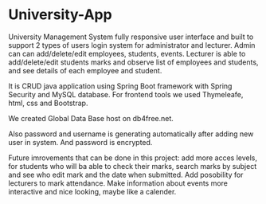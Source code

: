 # University-App

University Management System fully responsive user interface and built to support 2 types of users login system for administrator and lecturer. Admin can can add/delete/edit
employees, students, events. Lecturer is able to add/delete/edit students marks and observe list of employees and students, and see details of each employee and student. 

It is CRUD java application using Spring Boot framework with Spring Security and MySQL database. For frontend tools we used Thymeleafe, html, css and Bootstrap.

We created Global Data Base host on db4free.net.

Also password and username is generating automatically after adding new user in system. And password is encrypted.


Future imrovements that can be done in this project: add more acces levels, for students who will ba able to check their marks, search marks by subject and see who edit mark and
the date when submitted. Add posobility for lecturers to mark attendance. Make information about events more interactive and nice looking, maybe like a calender.

